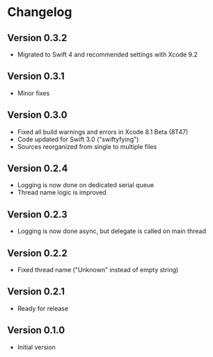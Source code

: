 # Changelog

## Version 0.3.2

- Migrated to Swift 4 and recommended settings with Xcode 9.2

## Version 0.3.1

- Minor fixes

## Version 0.3.0

- Fixed all build warnings and errors in Xcode 8.1 Beta (8T47)
- Code updated for Swift 3.0 ("swiftyfying")
- Sources reorganized from single to multiple files

## Version 0.2.4

- Logging is now done on dedicated serial queue
- Thread name logic is improved

## Version 0.2.3

- Logging is now done async, but delegate is called on main thread

## Version 0.2.2

- Fixed thread name ("Unknown" instead of empty string)

## Version 0.2.1

- Ready for release

## Version 0.1.0

- Initial version
